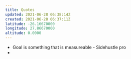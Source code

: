 ```yaml
---
title: Quotes
updated: 2021-06-28 06:38:14Z
created: 2021-06-28 06:37:11Z
latitude: -26.16670000
longitude: 27.86670000
altitude: 0.0000
---
```


* Goal is something that is measureable - Sidehustle pro
* 